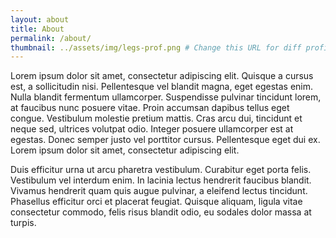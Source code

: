 ```yaml
---
layout: about
title: About
permalink: /about/
thumbnail: ../assets/img/legs-prof.png # Change this URL for diff profile picture
---
```


Lorem ipsum dolor sit amet, consectetur adipiscing elit. Quisque a cursus est, a sollicitudin nisi. Pellentesque vel blandit magna, eget egestas enim. Nulla blandit fermentum ullamcorper. Suspendisse pulvinar tincidunt lorem, at faucibus nunc posuere vitae. Proin accumsan dapibus tellus eget congue. Vestibulum molestie pretium mattis. Cras arcu dui, tincidunt et neque sed, ultrices volutpat odio. Integer posuere ullamcorper est at egestas. Donec semper justo vel porttitor cursus. Pellentesque eget dui ex. Lorem ipsum dolor sit amet, consectetur adipiscing elit.

Duis efficitur urna ut arcu pharetra vestibulum. Curabitur eget porta felis. Vestibulum vel interdum enim. In lacinia lectus hendrerit faucibus blandit. Vivamus hendrerit quam quis augue pulvinar, a eleifend lectus tincidunt. Phasellus efficitur orci et placerat feugiat. Quisque aliquam, ligula vitae consectetur commodo, felis risus blandit odio, eu sodales dolor massa at turpis.
